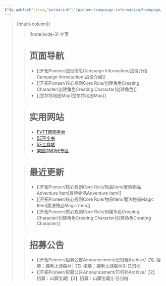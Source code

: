 ```yaml
---
{"dg-publish":true,"permalink":"/pioneer/campaign-information/homepage/","tags":["gardenEntry"]}
---
```


 
>[!multi-column|]
>
>>[!note|wide-3] 主页
>
>># 页面导航
>> - [[开拓Pioneer/战役信息Campaign Information/战役介绍Campaign Introduction\|战役介绍]]
>> - [[开拓Pioneer/核心规则Core Rule/创建角色Creating Character/创建角色Creating Character\|创建角色]]
>> - [[楚尔特地图Map\|楚尔特地图Map]]
>
>> # 实用网站
>>-  [FVTT网团平台](http://120.26.126.75/)
>>-  [5E不全书](https://5echm.kagangtuya.top/)
>>-  [5E工具站](https://5e.dickytwister.org/5etools.html)
>>- [果园DND5E专区](http://45.79.87.129/bbs/index.php?board=1139.0)
> 
>> # 最近更新
>>-  [[开拓Pioneer/核心规则Core Rule/物品Item/冒险物品Adventure Item\|冒险物品Adventure Item]]
>>-  [[开拓Pioneer/核心规则Core Rule/物品Item/魔法物品Magic Item\|魔法物品Magic Item]]
>>-  [[开拓Pioneer/核心规则Core Rule/创建角色Creating Character/创建角色Creating Character\|创建角色Creating Character]]
>
>> # 招募公告
>>-  [[开拓Pioneer/招募公告Announcement/已归档Archive/【1】招募：探索上游森林\|【1】招募：探索上游森林]]-已归档
>>-  [[开拓Pioneer/招募公告Announcement/已归档Archive/【2】招募：山脚宝藏\|【2】招募：山脚宝藏]]-已归档

